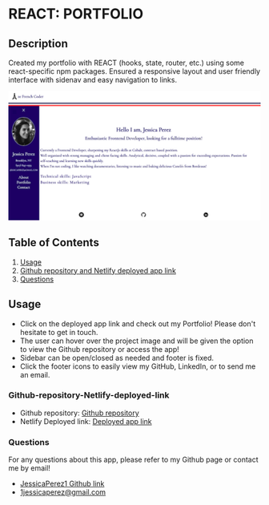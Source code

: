 # REACT: PORTFOLIO

## Description

Created my portfolio with REACT (hooks, state, router, etc.) using some react-specific npm packages.
Ensured a responsive layout and user friendly interface with sidenav and easy navigation to links.

![](src/assets/Portfolio-JP-screenshot.png)

## Table of Contents

1. [Usage](#Usage)
2. [Github repository and Netlify deployed app link](#Github-repository-Netlify-deployed-link)
3. [Questions](#Questions)

## Usage

- Click on the deployed app link and check out my Portfolio! Please don't hesitate to get in touch.
- The user can hover over the project image and will be given the option to view the Github repository or access the app!
- Sidebar can be open/closed as needed and footer is fixed.
- Click the footer icons to easily view my GitHub, LinkedIn, or to send me an email.

### Github-repository-Netlify-deployed-link

- Github repository:
  [Github repository](https://github.com/JessicaPerez1/REACT-Portfolio.git)
- Netlify Deployed link:
  [Deployed app link](https://jessica-perez-portfolio.netlify.app/)

### Questions

For any questions about this app, please refer to my Github page or contact me by email!

- [JessicaPerez1 Github link](https://github.com/JessicaPerez1)
- 1jessicaperez@gmail.com
